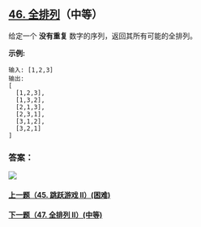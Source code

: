 ## [46. 全排列](https://leetcode-cn.com/problems/permutations/)（中等）

给定一个 **没有重复** 数字的序列，返回其所有可能的全排列。

**示例:**

```
输入: [1,2,3]
输出:
[
  [1,2,3],
  [1,3,2],
  [2,1,3],
  [2,3,1],
  [3,1,2],
  [3,2,1]
]
```



### 答案：



![](https://img-blog.csdnimg.cn/20200807155236311.png)

#### [上一题（45. 跳跃游戏 II）(困难)](https://github.com/sdwwld/leetCode/blob/master/src/main/java/com/wld/java/leetcode/leetCode0045.md)

#### [下一题（47. 全排列 II）(中等)](https://github.com/sdwwld/leetCode/blob/master/src/main/java/com/wld/java/leetcode/leetCode0047.md)